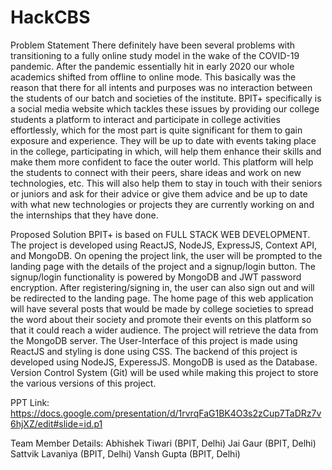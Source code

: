 # HackCBS
Problem Statement 
There definitely have been several problems with transitioning to a fully online study model in the wake of the COVID-19 pandemic. After the pandemic essentially hit in early 2020 our whole academics shifted from offline to online mode. This basically was the reason that there for all intents and purposes was no interaction between the students of our batch and societies of the institute. BPIT+ specifically is a social media website which tackles these issues by providing our college students a platform to interact and participate in college activities effortlessly, which for the most part is quite significant for them to gain exposure and experience. They will be up to date with events taking place in the college, participating in which, will help them enhance their skills and make them more confident to face the outer world. This platform will help the students to connect with their peers, share ideas and work on new technologies, etc. This will also help them to stay in touch with their seniors or juniors and ask for their advice or give them advice and be up to date with what new technologies or projects they are currently working on and the internships that they have done.

Proposed Solution
BPIT+ is based on FULL STACK WEB DEVELOPMENT. The project is developed using ReactJS, NodeJS, ExpressJS, Context API, and MongoDB. On opening the project link, the user will be prompted to the landing page with the details of the project and a signup/login button. The signup/login functionality is powered by MongoDB and JWT password encryption. After registering/signing in, the user can also sign out and will be redirected to the landing page. The home page of this web application will have several posts that would be made by college societies to spread the word about their society and promote their events on this platform so that it could reach a wider audience. The project will retrieve the data from the MongoDB server. The User-Interface of this project is made using ReactJS and styling is done using CSS. The backend of this project is developed using NodeJS, ExperessJS. MongoDB is used as the Database. Version Control System (Git) will be used while making this project to store the various versions of this project.

PPT Link:
https://docs.google.com/presentation/d/1rvrqFaG1BK4O3s2zCup7TaDRz7v6hjXZ/edit#slide=id.p1

Team Member Details:
Abhishek Tiwari (BPIT, Delhi)
Jai Gaur (BPIT, Delhi)
Sattvik Lavaniya (BPIT, Delhi)
Vansh Gupta (BPIT, Delhi) 
